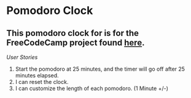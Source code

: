 # Pomodoro Clock #
This pomodoro clock for is for the FreeCodeCamp project found [here](http://www.freecodecamp.com/challenges/build-a-pomodoro-clock).
------------------------
*User Stories*

1. Start the pomodoro at 25 minutes, and the timer will go off after 25 minutes elapsed.
2. I can reset the clock.
3. I can customize the length of each pomodoro. (1 Minute +/-)
